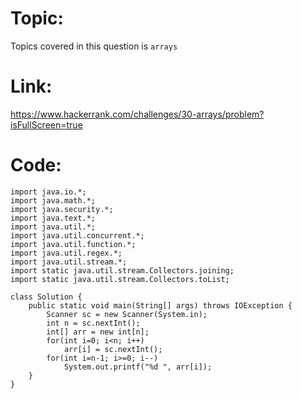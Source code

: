 # Topic:
Topics covered in this question is `arrays`
# Link:
https://www.hackerrank.com/challenges/30-arrays/problem?isFullScreen=true
# Code:
```
import java.io.*;
import java.math.*;
import java.security.*;
import java.text.*;
import java.util.*;
import java.util.concurrent.*;
import java.util.function.*;
import java.util.regex.*;
import java.util.stream.*;
import static java.util.stream.Collectors.joining;
import static java.util.stream.Collectors.toList;

class Solution {
    public static void main(String[] args) throws IOException {
        Scanner sc = new Scanner(System.in);
        int n = sc.nextInt();
        int[] arr = new int[n];
        for(int i=0; i<n; i++)
            arr[i] = sc.nextInt();
        for(int i=n-1; i>=0; i--)
            System.out.printf("%d ", arr[i]);
    }
}

```

